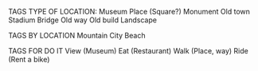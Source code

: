 TAGS TYPE OF LOCATION:
    Museum
    Place (Square?)
    Monument
    Old town
    Stadium
    Bridge
    Old way
    Old build
    Landscape 


TAGS BY LOCATION
    Mountain
    City
    Beach

TAGS FOR DO IT
    View (Museum)
    Eat (Restaurant)
    Walk (Place, way)
    Ride (Rent a bike)



